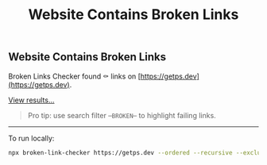 ﻿---
title: Website Contains Broken Links
labels: housekeeping
assignees: ''
---

## Website Contains Broken Links

Broken Links Checker found :coffin: links on [https://getps.dev](https://getps.dev).

[View results...](https://github.com/getps.dev/docs/commit/{{sha}}//checks)

> Pro tip: use search filter `─BROKEN─` to highlight failing links.

------

To run locally:

```bash
npx broken-link-checker https://getps.dev --ordered --recursive --exclude https://twitter.com
```
